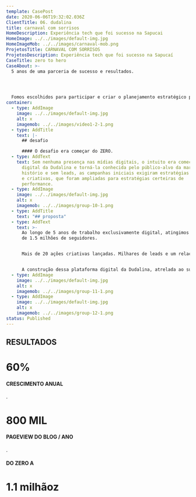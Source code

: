 ```yaml
---
template: CasePost
date: 2020-06-06T19:32:02.036Z
ClientTitle: 06. dudalina
title: carnaval com sorrisos
HomeDescription: Experiência tech que foi sucesso na Sapucai
HomeImage: ../../images/default-img.jpg
HomeImageMob: ../../images/carnaval-mob.png
ProjetosTitle: CARNAVAL COM SORRISOS
ProjetosDescription: Experiência tech que foi sucesso na Sapucaí
CaseTitle: zero to hero
CaseAbout: >-
  5 anos de uma parceria de sucesso e resultados. 




  Fomos escolhidos para participar e criar o planejamento estratégico para a entrada da marca no universo digital. A partir de 2010, passamos por várias "eras de conteúdo" e mantivemos sempre os níveis de crescimento e engajamento dos usuários com a marca.
container:
  - type: AddImage
    image: ../../images/default-img.jpg
    alt: x
    imagemob: ../../images/video1-2-1.png
  - type: AddTitle
    text: |-
      ## desafio

      #### O desafio era começar do ZERO.
  - type: AddText
    text: Sem nenhuma presença nas mídias digitais, o intuito era começar a presença
      digital da Dudalina e torná-la conhecida pelo público-alvo da marca. Sem
      histório e sem leads, as campanhas iniciais exigiram estratégias múltiplas
      e criativas, que foram ampliadas para estratégias certeiras de
      performance.
  - type: AddImage
    image: ../../images/default-img.jpg
    alt: x
    imagemob: ../../images/group-10-1.png
  - type: AddTitle
    text: "## proposta"
  - type: AddText
    text: >-
      Ao longo de 5 anos de trabalho exclusivamente digital, atingimos a marca
      de 1.5 milhões de seguidores. 


      Mais de 20 ações criativas lançadas. Milhares de leads e um relacionamento forte e fiel com os fãs da marca. 


      A construção dessa plataforma digital da Dudalina, atrelada ao sucesso das campanhas de marketing inseriram a marca no ambiente digital com força e relevância. Que tal saber o que fizemos pela Dudalina? Navegue pelo infográfico:
  - type: AddImage
    image: ../../images/default-img.jpg
    alt: x
    imagemob: ../../images/group-11-1.png
  - type: AddImage
    image: ../../images/default-img.jpg
    alt: x
    imagemob: ../../images/group-12-1.png
status: Published
---
```

## RESULTADOS

# 60%

#### CRESCIMENTO ANUAL

.

# 800 MIL

#### PAGEVIEW DO BLOG / ANO

.

#### DO ZERO A

# 1.1 milhãoz